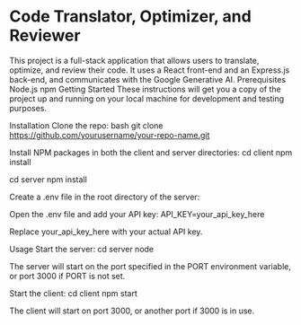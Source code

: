 # Code Translator, Optimizer, and Reviewer
This project is a full-stack application that allows users to translate, optimize, and review their code. It uses a React front-end and an Express.js back-end, and communicates with the Google Generative AI.
Prerequisites
Node.js
npm
Getting Started
These instructions will get you a copy of the project up and running on your local machine for development and testing purposes.

Installation
Clone the repo:
bash git clone https://github.com/yourusername/your-repo-name.git

Install NPM packages in both the client and server directories: cd client npm install

cd server npm install

Create a .env file in the root directory of the server:

Open the .env file and add your API key: API_KEY=your_api_key_here

Replace your_api_key_here with your actual API key.

Usage Start the server: cd server node

The server will start on the port specified in the PORT environment variable, or port 3000 if PORT is not set.

Start the client: cd client npm start

The client will start on port 3000, or another port if 3000 is in use.
